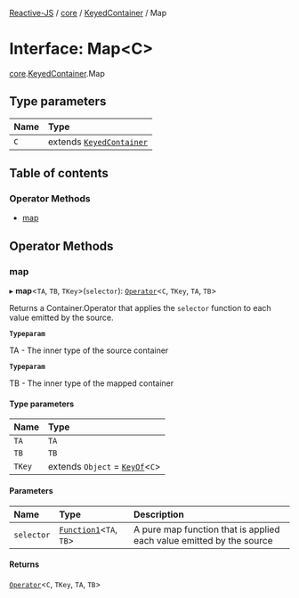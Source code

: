 [Reactive-JS](../README.md) / [core](../modules/core.md) / [KeyedContainer](../modules/core.KeyedContainer.md) / Map

# Interface: Map<C\>

[core](../modules/core.md).[KeyedContainer](../modules/core.KeyedContainer.md).Map

## Type parameters

| Name | Type |
| :------ | :------ |
| `C` | extends [`KeyedContainer`](core.KeyedContainer-1.md) |

## Table of contents

### Operator Methods

- [map](core.KeyedContainer.Map.md#map)

## Operator Methods

### map

▸ **map**<`TA`, `TB`, `TKey`\>(`selector`): [`Operator`](../modules/core.KeyedContainer.md#operator)<`C`, `TKey`, `TA`, `TB`\>

Returns a Container.Operator that applies the `selector` function to each
value emitted by the source.

**`Typeparam`**

TA - The inner type of the source container

**`Typeparam`**

TB - The inner type of the mapped container

#### Type parameters

| Name | Type |
| :------ | :------ |
| `TA` | `TA` |
| `TB` | `TB` |
| `TKey` | extends `Object` = [`KeyOf`](../modules/core.KeyedContainer.md#keyof)<`C`\> |

#### Parameters

| Name | Type | Description |
| :------ | :------ | :------ |
| `selector` | [`Function1`](../modules/functions.md#function1)<`TA`, `TB`\> | A pure map function that is applied each value emitted by the source |

#### Returns

[`Operator`](../modules/core.KeyedContainer.md#operator)<`C`, `TKey`, `TA`, `TB`\>
